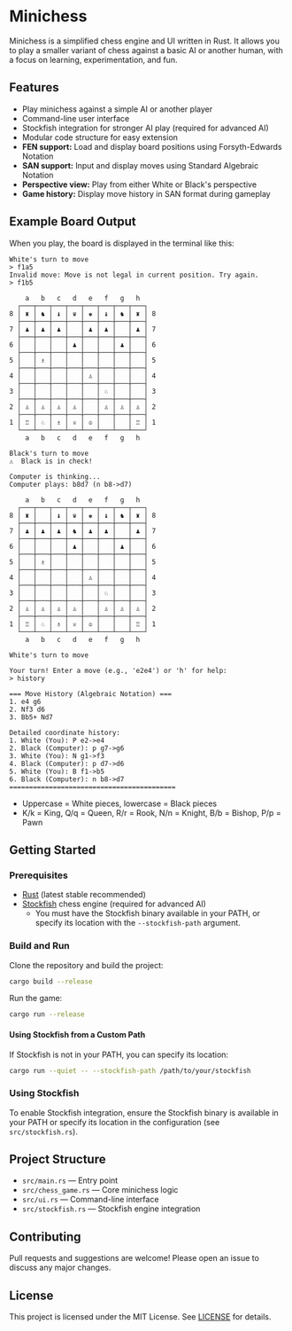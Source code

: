 # Minichess

Minichess is a simplified chess engine and UI written in Rust. It allows you to play a smaller variant of chess against a basic AI or another human, with a focus on learning, experimentation, and fun.

## Features
- Play minichess against a simple AI or another player
- Command-line user interface
- Stockfish integration for stronger AI play (required for advanced AI)
- Modular code structure for easy extension
- **FEN support:** Load and display board positions using Forsyth-Edwards Notation
- **SAN support:** Input and display moves using Standard Algebraic Notation
- **Perspective view:** Play from either White or Black's perspective
- **Game history:** Display move history in SAN format during gameplay

## Example Board Output
When you play, the board is displayed in the terminal like this:

```
White's turn to move
> f1a5
Invalid move: Move is not legal in current position. Try again.
> f1b5        

    a   b   c   d   e   f   g   h
  ┌───┬───┬───┬───┬───┬───┬───┬───┐
8 │ ♜ │ ♞ │ ♝ │ ♛ │ ♚ │ ♝ │ ♞ │ ♜ │ 8
  ├───┼───┼───┼───┼───┼───┼───┼───┤
7 │ ♟ │ ♟ │ ♟ │   │ ♟ │ ♟ │   │ ♟ │ 7
  ├───┼───┼───┼───┼───┼───┼───┼───┤
6 │   │   │   │ ♟ │   │   │ ♟ │   │ 6
  ├───┼───┼───┼───┼───┼───┼───┼───┤
5 │   │ ♗ │   │   │   │   │   │   │ 5
  ├───┼───┼───┼───┼───┼───┼───┼───┤
4 │   │   │   │   │ ♙ │   │   │   │ 4
  ├───┼───┼───┼───┼───┼───┼───┼───┤
3 │   │   │   │   │   │ ♘ │   │   │ 3
  ├───┼───┼───┼───┼───┼───┼───┼───┤
2 │ ♙ │ ♙ │ ♙ │ ♙ │   │ ♙ │ ♙ │ ♙ │ 2
  ├───┼───┼───┼───┼───┼───┼───┼───┤
1 │ ♖ │ ♘ │ ♗ │ ♕ │ ♔ │   │   │ ♖ │ 1
  └───┴───┴───┴───┴───┴───┴───┴───┘
    a   b   c   d   e   f   g   h

Black's turn to move
⚠️  Black is in check!

Computer is thinking...
Computer plays: b8d7 (n b8->d7)

    a   b   c   d   e   f   g   h
  ┌───┬───┬───┬───┬───┬───┬───┬───┐
8 │ ♜ │   │ ♝ │ ♛ │ ♚ │ ♝ │ ♞ │ ♜ │ 8
  ├───┼───┼───┼───┼───┼───┼───┼───┤
7 │ ♟ │ ♟ │ ♟ │ ♞ │ ♟ │ ♟ │   │ ♟ │ 7
  ├───┼───┼───┼───┼───┼───┼───┼───┤
6 │   │   │   │ ♟ │   │   │ ♟ │   │ 6
  ├───┼───┼───┼───┼───┼───┼───┼───┤
5 │   │ ♗ │   │   │   │   │   │   │ 5
  ├───┼───┼───┼───┼───┼───┼───┼───┤
4 │   │   │   │   │ ♙ │   │   │   │ 4
  ├───┼───┼───┼───┼───┼───┼───┼───┤
3 │   │   │   │   │   │ ♘ │   │   │ 3
  ├───┼───┼───┼───┼───┼───┼───┼───┤
2 │ ♙ │ ♙ │ ♙ │ ♙ │   │ ♙ │ ♙ │ ♙ │ 2
  ├───┼───┼───┼───┼───┼───┼───┼───┤
1 │ ♖ │ ♘ │ ♗ │ ♕ │ ♔ │   │   │ ♖ │ 1
  └───┴───┴───┴───┴───┴───┴───┴───┘
    a   b   c   d   e   f   g   h

White's turn to move

Your turn! Enter a move (e.g., 'e2e4') or 'h' for help:
> history

=== Move History (Algebraic Notation) ===
1. e4 g6
2. Nf3 d6
3. Bb5+ Nd7

Detailed coordinate history:
1. White (You): P e2->e4
2. Black (Computer): p g7->g6
3. White (You): N g1->f3
4. Black (Computer): p d7->d6
5. White (You): B f1->b5
6. Black (Computer): n b8->d7
==========================================
```
- Uppercase = White pieces, lowercase = Black pieces
- K/k = King, Q/q = Queen, R/r = Rook, N/n = Knight, B/b = Bishop, P/p = Pawn

## Getting Started

### Prerequisites
- [Rust](https://www.rust-lang.org/tools/install) (latest stable recommended)
- [Stockfish](https://stockfishchess.org/download/) chess engine (required for advanced AI)
  - You must have the Stockfish binary available in your PATH, or specify its location with the `--stockfish-path` argument.

### Build and Run

Clone the repository and build the project:

```bash
cargo build --release
```

Run the game:

```bash
cargo run --release
```

#### Using Stockfish from a Custom Path
If Stockfish is not in your PATH, you can specify its location:

```bash
cargo run --quiet -- --stockfish-path /path/to/your/stockfish
```

### Using Stockfish
To enable Stockfish integration, ensure the Stockfish binary is available in your PATH or specify its location in the configuration (see `src/stockfish.rs`).

## Project Structure
- `src/main.rs` — Entry point
- `src/chess_game.rs` — Core minichess logic
- `src/ui.rs` — Command-line interface
- `src/stockfish.rs` — Stockfish engine integration

## Contributing
Pull requests and suggestions are welcome! Please open an issue to discuss any major changes.

## License
This project is licensed under the MIT License. See [LICENSE](LICENSE) for details.
